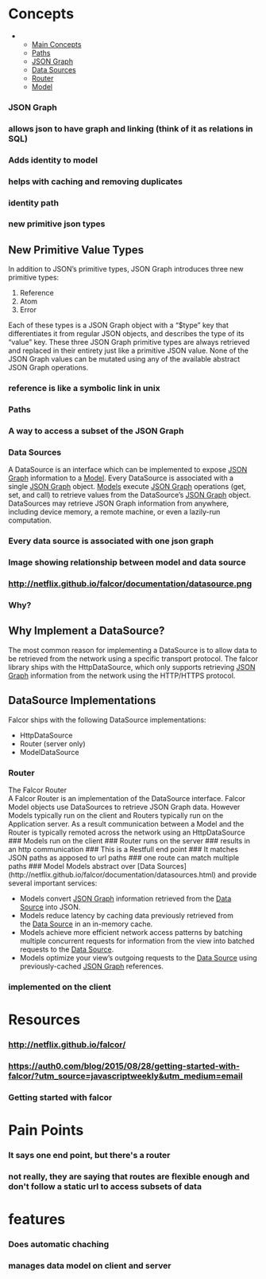 # Concepts
*   *   [Main Concepts  
        ](http://netflix.github.io/falcor/documentation/paths.html)
    *   [Paths](http://netflix.github.io/falcor/documentation/paths.html)
    *   [JSON Graph](http://netflix.github.io/falcor/documentation/jsongraph.html)
    *   [Data Sources](http://netflix.github.io/falcor/documentation/datasources.html)
    *   [Router](http://netflix.github.io/falcor/documentation/router.html)
    *   [Model](http://netflix.github.io/falcor/documentation/model.html)
### JSON Graph
### allows json to have graph and linking (think of it as relations in SQL)
### Adds identity to model
### helps with caching and removing duplicates
### identity path
### new primitive json types
## New Primitive Value Types

In addition to JSON’s primitive types, JSON Graph introduces three new primitive types:

1.  Reference
2.  Atom
3.  Error

Each of these types is a JSON Graph object with a “$type” key that differentiates it from regular JSON objects, and describes the type of its “value” key. These three JSON Graph primitive types are always retrieved and replaced in their entirety just like a primitive JSON value. None of the JSON Graph values can be mutated using any of the available abstract JSON Graph operations.
### reference is like a symbolic link in unix
### Paths
### A way to access a subset of the JSON Graph
### Data Sources
<span style="background-color: rgb(247, 247, 247);">A DataSource is an interface which can be implemented to expose </span>[JSON Graph](http://netflix.github.io/falcor/documentation/jsongraph.html)<span style="background-color: rgb(247, 247, 247);"> information to a </span>[Model](http://netflix.github.io/falcor/documentation/model.html)<span style="background-color: rgb(247, 247, 247);">. Every DataSource is associated with a single </span>[JSON Graph](http://netflix.github.io/falcor/documentation/jsongraph.html)<span style="background-color: rgb(247, 247, 247);"> object. </span>[Models](http://netflix.github.io/falcor/documentation/model.html)<span style="background-color: rgb(247, 247, 247);"> execute </span>[JSON Graph](http://netflix.github.io/falcor/documentation/jsongraph.html) <span style="background-color: rgb(247, 247, 247);">operations (get, set, and call) to retrieve values from the DataSource’s </span>[JSON Graph](http://netflix.github.io/falcor/documentation/jsongraph.html)<span style="background-color: rgb(247, 247, 247);"> object. DataSources may retrieve JSON Graph information from anywhere, including device memory, a remote machine, or even a lazily-run computation.</span>
### Every data source is associated with one json graph
### Image showing relationship between model and data source
### http://netflix.github.io/falcor/documentation/datasource.png
### Why?
## Why Implement a DataSource?

The most common reason for implementing a DataSource is to allow data to be retrieved from the network using a specific transport protocol. The falcor library ships with the HttpDataSource, which only supports retrieving [JSON Graph](http://netflix.github.io/falcor/documentation/jsongraph.html) information from the network using the HTTP/HTTPS protocol.

## DataSource Implementations

Falcor ships with the following DataSource implementations:

*   HttpDataSource
*   Router (server only)
*   ModelDataSource
### Router
<div>The Falcor Router  
</div>

<div>A Falcor Router is an implementation of the DataSource interface. Falcor Model objects use DataSources to retrieve JSON Graph data. However Models typically run on the client and Routers typically run on the Application server. As a result communication between a Model and the Router is typically remoted across the network using an HttpDataSource</div>
### Models run on the client
### Router runs on the server
### results in an http communication
### This is a Restfull end point
### It matches  JSON paths as apposed to url paths
### one route can match multiple paths
### Model
Models abstract over [Data Sources](http://netflix.github.io/falcor/documentation/datasources.html) and provide several important services:

*   Models convert [JSON Graph](http://netflix.github.io/falcor/documentation/jsongraph.html) information retrieved from the [Data Source](http://netflix.github.io/falcor/documentation/datasources.html) into JSON.
*   Models reduce latency by caching data previously retrieved from the [Data Source](http://netflix.github.io/falcor/documentation/datasources.html) in an in-memory cache.
*   Models achieve more efficient network access patterns by batching multiple concurrent requests for information from the view into batched requests to the [Data Source](http://netflix.github.io/falcor/documentation/datasources.html).
*   Models optimize your view’s outgoing requests to the [Data Source](http://netflix.github.io/falcor/documentation/datasources.html) using previously-cached [JSON Graph](http://netflix.github.io/falcor/documentation/jsongraph.html) references.
### implemented on the client
# Resources
### http://netflix.github.io/falcor/
### https://auth0.com/blog/2015/08/28/getting-started-with-falcor/?utm_source=javascriptweekly&utm_medium=email
### Getting started with falcor
# Pain Points
### It says one end point, but there's a router
### not really, they are saying that routes are flexible enough and don't follow a static url to access subsets of data
# features
### Does automatic chaching
### manages data model on client and server
